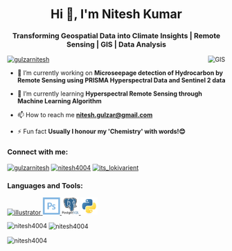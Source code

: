 <h1 align="center">Hi 👋, I'm Nitesh Kumar </h1>
<h3 align="center">Transforming Geospatial Data into Climate Insights | Remote Sensing | GIS | Data Analysis</h3>
<img align="right"alt="GIS"width="40" src ="https://camo.githubusercontent.com/c1dcb74cc1c1835b1d716f5051499a2814c683c806b15f04b0eba492863703e9/68747470733a2f2f63646e2e6472696262626c652e636f6d2f75736572732f3733303730332f73637265656e73686f74732f363538313234332f6176656e746f2e676966">
<p align="left"> <a href="https://twitter.com/gulzarnitesh" target="blank"><img src="https://img.shields.io/twitter/follow/gulzarnitesh?logo=twitter&style=for-the-badge" alt="gulzarnitesh" /></a> </p>

- 🔭 I’m currently working on **Microseepage detection of Hydrocarbon by Remote Sensing using PRISMA Hyperspectral Data and Sentinel 2 data**

- 🌱 I’m currently learning **Hyperspectral Remote Sensing through Machine Learning Algorithm**

- 📫 How to reach me **nitesh.gulzar@gmail.com**

- ⚡ Fun fact **Usually I honour my 'Chemistry' with words!😊**

<h3 align="left">Connect with me:</h3>
<p align="left">
<a href="https://twitter.com/gulzarnitesh" target="blank"><img align="center" src="https://raw.githubusercontent.com/rahuldkjain/github-profile-readme-generator/master/src/images/icons/Social/twitter.svg" alt="gulzarnitesh" height="30" width="40" /></a>
<a href="https://linkedin.com/in/nitesh4004" target="blank"><img align="center" src="https://raw.githubusercontent.com/rahuldkjain/github-profile-readme-generator/master/src/images/icons/Social/linked-in-alt.svg" alt="nitesh4004" height="30" width="40" /></a>
<a href="https://instagram.com/its_lokivarient" target="blank"><img align="center" src="https://raw.githubusercontent.com/rahuldkjain/github-profile-readme-generator/master/src/images/icons/Social/instagram.svg" alt="its_lokivarient" height="30" width="40" /></a>
</p>

<h3 align="left">Languages and Tools:</h3>
<p align="left"> <a href="https://www.adobe.com/in/products/illustrator.html" target="_blank" rel="noreferrer"> <img src="https://www.vectorlogo.zone/logos/adobe_illustrator/adobe_illustrator-icon.svg" alt="illustrator" width="40" height="40"/> </a> <a href="https://www.photoshop.com/en" target="_blank" rel="noreferrer"> <img src="https://raw.githubusercontent.com/devicons/devicon/master/icons/photoshop/photoshop-line.svg" alt="photoshop" width="40" height="40"/> </a> <a href="https://www.postgresql.org" target="_blank" rel="noreferrer"> <img src="https://raw.githubusercontent.com/devicons/devicon/master/icons/postgresql/postgresql-original-wordmark.svg" alt="postgresql" width="40" height="40"/> </a> <a href="https://www.python.org" target="_blank" rel="noreferrer"> <img src="https://raw.githubusercontent.com/devicons/devicon/master/icons/python/python-original.svg" alt="python" width="40" height="40"/> </a> </p>

<p><img align="left" src="https://github-readme-stats.vercel.app/api/top-langs?username=nitesh4004&show_icons=true&locale=en&layout=compact" alt="nitesh4004" /></p>

<p>&nbsp;<img align="center" src="https://github-readme-stats.vercel.app/api?username=nitesh4004&show_icons=true&locale=en" alt="nitesh4004" /></p>

<p><img align="center" src="https://github-readme-streak-stats.herokuapp.com/?user=nitesh4004&" alt="nitesh4004" /></p>
